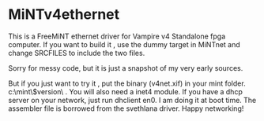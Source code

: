 # MiNTv4ethernet

This is a FreeMiNT ethernet driver for Vampire v4 Standalone fpga computer. 
If you want to build it , use the dummy target in MiNTnet and change SRCFILES 
to include the two files.

Sorry for messy code, but it is just a snapshot of my very early sources.

But if you just want to try it , put the binary (v4net.xif) in your mint folder. c:\mint\\$version\ .
You will also need a inet4 module. If you have a dhcp server on your network, just run 
dhclient en0. I am doing it at boot time.
The assembler file is borrowed from the svethlana driver.
Happy networking!
